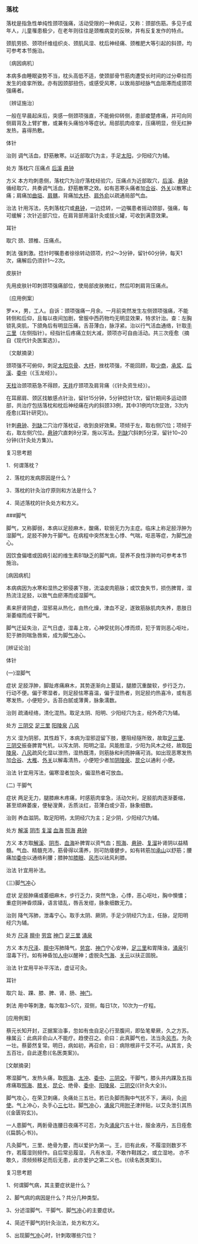 ### 落枕

落枕是指急性单纯性颈项强痛，活动受限的一种病证，又称：颈部伤筋。多见于成年人，儿童罹患极少，在老年则往往是颈椎病变的反映，并有反复发作的特点。

颈肌劳损、颈项纤维组织炎、颈肌风湿、枕后神经痛、颈椎肥大等引起的斜颈，均可参考本节施治。

〔病因病机〕

本病多由睡眠姿势不当，枕头高低不适，使颈部骨节筋肉遭受长时间的过分牵拉而发生的痉挛所致。亦有因颈部扭伤，或感受风寒，以致局部经脉气血阻滞而成颈项强痛者。

〔辨证施治〕

一般在早晨起床后，突感一侧颈项强直，不能俯仰转侧，患部痠楚疼痛，并可向同侧肩背及上臂扩散，或兼有头痛怕冷等症状。局部肌肉痉挛，压痛明显，但无红肿发热，喜得热敷。

体针

治则  调气活血，舒筋散寒。以近部取穴为主，手足[太阳](https://www.gmzyjc.com/read/zjs/zjs3.4-0.1.1.4.0.md)，少阳经穴为辅。

处方  落枕穴  压痛点  [后溪](https://www.gmzyjc.com/read/zjs/zjs3.1.4-6-0.0.3.3.3.md)  [悬钟](https://www.gmzyjc.com/read/zjs/zjs3.1.9-12-0.0.3.3.39.md)

方义  本方均刺患侧，落枕穴为治疗落枕经验穴，压痛点为近部取穴，[后溪](https://www.gmzyjc.com/read/zjs/zjs3.1.4-6-0.0.3.3.3.md)、[悬钟](https://www.gmzyjc.com/read/zjs/zjs3.1.9-12-0.0.3.3.39.md)循经取穴，共奏调气活血，舒筋散寒之效。如有恶寒头痛者加[合谷](https://www.gmzyjc.com/read/zjs/zjs3.1.1-3-0.1.2.3.4.md)、[外关](https://www.gmzyjc.com/read/zjs/zjs3.1.9-12-0.0.2.3.5.md)以散寒止痛；肩痛加[曲垣](https://www.gmzyjc.com/read/zjs/zjs3.1.4-6-0.0.3.3.13.md)、[肩髃](https://www.gmzyjc.com/read/zjs/zjs3.1.1-3-0.1.2.3.15.md)，背痛加[大杼](https://www.gmzyjc.com/read/zjs/zjs3.1.7-8-0.0.1.3.11.md)、[肩外俞](https://www.gmzyjc.com/read/zjs/zjs3.1.4-6-0.0.3.3.14.md)以疏通局部气血。

治法  针用泻法，先刺落枕穴或[悬钟](https://www.gmzyjc.com/read/zjs/zjs3.1.9-12-0.0.3.3.39.md)，一边捻转，一边嘱患者摇动颈部，强痛，每可缓解；次针近部穴位，在肩背部用温针灸或拔火罐，可收到满意效果。

耳针

取穴  颈、颈椎、压痛点。

刺法  强刺激。捻针时嘱患者徐徐转动颈项，约2～3分钟，留针60分钟，每天1次，痛解后仍须针1～2次。

皮肤针

先用皮肤针叩刺颈项强痛部位，使局部皮肤微红，然后叩刺肩背压痛点。

〔应用例案〕

罗××，男，工人。自诉：颈项强痛一月余。一月前突然发生左侧颈项强痛，不能转侧和后仰，且每以夜间加剧，曾服中西药物均无明显效果，特求针治。查：左胸锁乳突肌，下颌角后有明显压痛，舌苔薄白，脉浮紧。治以行气活血通络，针取[手三里](https://www.gmzyjc.com/read/zjs/zjs3.1.1-3-0.1.2.3.10.md)（左侧指针）。经指针后疼痛立刻大减，颈项亦可自由活动。共三次痊愈（摘自《现代针灸医案选》）。

〔文献摘录〕

颈项强不可俯仰，刺足[太阳](https://www.gmzyjc.com/read/zjs/zjs3.4-0.1.1.4.0.md)[京骨](https://www.gmzyjc.com/read/zjs/zjs3.1.7-8-0.0.1.3.64.md)、[大杼](https://www.gmzyjc.com/read/zjs/zjs3.1.7-8-0.0.1.3.11.md)，挫枕项强，不能回顾，取[少商](https://www.gmzyjc.com/read/zjs/zjs3.1.1-3-0.1.1.3.10.1.md)，[承浆](https://www.gmzyjc.com/read/zjs/zjs3.2.1-0.1.1.3.22.md)、[后溪](https://www.gmzyjc.com/read/zjs/zjs3.1.4-6-0.0.3.3.3.md)、[委中](https://www.gmzyjc.com/read/zjs/zjs3.1.7-8-0.0.1.3.40.md)（《玉龙经》）。

[天柱](https://www.gmzyjc.com/read/zjs/zjs3.1.7-8-0.0.1.3.10.md)治颈项筋急不得顾，[天井](https://www.gmzyjc.com/read/zjs/zjs3.1.9-12-0.0.2.3.10.md)疗颈项及肩背痛（《针灸资生经》）。

在耳廊肩、颈区找敏感点针治，留针15分钟，5分钟捻针1次，留针期间多运动颈部，共治疗包括落枕和枕后神经痛在内的斜颈33例，其中31例均1次显效，3次内痊愈(《耳针研究》)。

针刺[悬钟](https://www.gmzyjc.com/read/zjs/zjs3.1.9-12-0.0.3.3.39.md)、[列缺](https://www.gmzyjc.com/read/zjs/zjs3.1.1-3-0.1.1.3.7.md)二穴治疗落枕证，收到良好效果。项倾于左，取右侧穴位；项倾于右，取左侧穴位。[悬钟](https://www.gmzyjc.com/read/zjs/zjs3.1.9-12-0.0.3.3.39.md)穴直刺8分深，施以泻法。[列缺](https://www.gmzyjc.com/read/zjs/zjs3.1.1-3-0.1.1.3.7.md)穴斜刺5分深，留针10~20分钟(《针灸处方集》)。

复习思考题

1．何谓落枕？

2．落枕的发病原因是什么？

3．落枕的针灸治疗原则和方法是什么？

4．简述落枕的针灸处方和方义。

 
###脚气

脚气，又称脚弱，本病以足胫麻木，酸痛，软弱无力为主症。临床上称足胫浮肿为湿脚气，足胫不肿为干脚气。在病程中突然发生心悸、气喘，呕恶等症，为脚[气冲](https://www.gmzyjc.com/read/zjs/zjs3.1.1-3-0.1.3.3.30.md)心。

因饮食偏嗜或因病引起的维生素B1缺乏的脚气病，营养不良性浮肿均可参考本节施治。

[病因病机]

本病病因为水寒和湿热之邪侵袭下肢，流溢皮肉筋脉；或饮食失节，损伤脾胃，湿热流注足胫，以致气血瘀滞而成湿脚气。

素来肝肾阴虚，湿邪易从热化，由热化燥，津血不足，遂致筋脉肌肉失养，患肢日渐萎缩而成干脚气。

脚气迁延失治，正气日虚，湿毒上攻，心神受扰则心悸而烦，犯于胃则恶心呕吐，犯于肺则喘急唇紫，成为脚[气冲](https://www.gmzyjc.com/read/zjs/zjs3.1.1-3-0.1.3.3.30.md)心。

[辨证论治]

体针

(一)湿脚气

症状  足胫浮肿，脚趾疼痛麻木，其势逐渐向上蔓延，腿膝沉重酸软，步行乏力，行动不便。偏于寒湿者，则足胫怯寒喜温，偏于湿热者，则足胫灼热喜冷，或有恶寒发热，小便短少。舌苔白腻或薄黄，脉象濡数。

治则  疏涌经络，清化混热。取足太阴、阳明、少阳经穴为主，经外奇穴为辅。

处方  [三阴交](https://www.gmzyjc.com/read/zjs/zjs3.1.4-6-0.0.1.3.6.md)  [足三里](https://www.gmzyjc.com/read/zjs/zjs3.1.1-3-0.1.3.3.36.md)  [阳陵泉](https://www.gmzyjc.com/read/zjs/zjs3.1.9-12-0.0.3.3.34.md)  [八风](https://www.gmzyjc.com/read/zjs/zjs3.4-0.1.4.12.0.md)

方义  湿为阴邪，其性趋下，本病为湿邪逗留下肢，壅阻经隧所致，故取[足三里](https://www.gmzyjc.com/read/zjs/zjs3.1.1-3-0.1.3.3.36.md)、[三阴交](https://www.gmzyjc.com/read/zjs/zjs3.1.4-6-0.0.1.3.6.md)振奋脾胃气机，以泻太阴、阳明之湿。风能胜湿，少阳为风木之经，故取[阳陵泉](https://www.gmzyjc.com/read/zjs/zjs3.1.9-12-0.0.3.3.34.md)、[八风](https://www.gmzyjc.com/read/zjs/zjs3.4-0.1.4.12.0.md)疏风化湿以泄热，湿热既清，则筋脉和利而肿痛可消。如出现恶寒发热加[合谷](https://www.gmzyjc.com/read/zjs/zjs3.1.1-3-0.1.2.3.4.md)、[大椎](https://www.gmzyjc.com/read/zjs/zjs3.2.2-0.0.1.3.14.md)、[外关](https://www.gmzyjc.com/read/zjs/zjs3.1.9-12-0.0.2.3.5.md)以解毒清热，小便短少者加[阴陵泉](https://www.gmzyjc.com/read/zjs/zjs3.1.4-6-0.0.1.3.9.md)、[昆仑](https://www.gmzyjc.com/read/zjs/zjs3.1.7-8-0.0.1.3.60.md)以通利
小便。

治法  针宜用泻法，偏寒湿者加灸，偏湿热者可放血。

(二) 干脚气

症状  两足无力，腿膝麻木疼痛，时感筋肉挛急，活动欠利，足胫肌肉逐渐萎缩，甚至顽麻萎废，便秘溲黄，舌质淡红，苔薄白或少苔，脉象细数。

治则  养血滋阴。取足阳明，太阴经穴为主；足少阴，少阳经穴为辅。

处方  [解溪](https://www.gmzyjc.com/read/zjs/zjs3.1.1-3-0.1.3.3.41.md)  [阴市](https://www.gmzyjc.com/read/zjs/zjs3.1.1-3-0.1.3.3.33.md)  [复溜](https://www.gmzyjc.com/read/zjs/zjs3.1.7-8-0.0.2.3.7.md)  [血海](https://www.gmzyjc.com/read/zjs/zjs3.1.4-6-0.0.1.3.10.md) [照海](https://www.gmzyjc.com/read/zjs/zjs3.1.7-8-0.0.2.3.6.md)  [悬钟](https://www.gmzyjc.com/read/zjs/zjs3.1.9-12-0.0.3.3.39.md)

方义  本方取[解溪](https://www.gmzyjc.com/read/zjs/zjs3.1.1-3-0.1.3.3.41.md)、[阴市](https://www.gmzyjc.com/read/zjs/zjs3.1.1-3-0.1.3.3.33.md)、[血海](https://www.gmzyjc.com/read/zjs/zjs3.1.4-6-0.0.1.3.10.md)补脾胃以资气血；[照海](https://www.gmzyjc.com/read/zjs/zjs3.1.7-8-0.0.2.3.6.md)、[悬钟](https://www.gmzyjc.com/read/zjs/zjs3.1.9-12-0.0.3.3.39.md)、[复溜](https://www.gmzyjc.com/read/zjs/zjs3.1.7-8-0.0.2.3.7.md)补肾阴以益精髓。气血、精髓充沛，筋骨得以濡养，则可防痿健步。如有转筋加[承山](https://www.gmzyjc.com/read/zjs/zjs3.1.7-8-0.0.1.3.57.md)以舒筋；腰痛加[委中](https://www.gmzyjc.com/read/zjs/zjs3.1.7-8-0.0.1.3.40.md)以通络利腰；膝肿加[膝眼](https://www.gmzyjc.com/read/zjs/zjs3.4-0.1.4.10.0.md)、[风市](https://www.gmzyjc.com/read/zjs/zjs3.1.9-12-0.0.3.3.31.md)以祛风利膝。

治法  针宜用补法。

(三)脚[气冲](https://www.gmzyjc.com/read/zjs/zjs3.1.1-3-0.1.3.3.30.md)心

症状  足胫肿痛或萎细麻木，步行乏力，突然气急，心悸，恶心呕吐，胸中懊憹；重症则神昏烦躁，语言错乱，唇舌发绀，脉象细数无力。

治则  降气泻肺，泄毒宁心。取手太阴、厥阴，手足少阴经穴为主，任脉，足阳明经穴为辅。

处方  [尺泽](https://www.gmzyjc.com/read/zjs/zjs3.1.1-3-0.1.1.3.5.md)  [膻中](https://www.gmzyjc.com/read/zjs/zjs3.2.1-0.1.1.3.16.md)  [劳宫](https://www.gmzyjc.com/read/zjs/zjs3.1.9-12-0.0.1.3.8.md)  [神门](https://www.gmzyjc.com/read/zjs/zjs3.1.4-6-0.0.2.3.7.md)  [足三里](https://www.gmzyjc.com/read/zjs/zjs3.1.1-3-0.1.3.3.36.md)  [涌泉](https://www.gmzyjc.com/read/zjs/zjs3.1.7-8-0.0.2.3.1.md)

方义  本方[尺泽](https://www.gmzyjc.com/read/zjs/zjs3.1.1-3-0.1.1.3.5.md)、[膻中](https://www.gmzyjc.com/read/zjs/zjs3.2.1-0.1.1.3.16.md)泻肺降气，[劳宫](https://www.gmzyjc.com/read/zjs/zjs3.1.9-12-0.0.1.3.8.md)、[神门](https://www.gmzyjc.com/read/zjs/zjs3.1.4-6-0.0.2.3.7.md)宁心安神，[足三里](https://www.gmzyjc.com/read/zjs/zjs3.1.1-3-0.1.3.3.36.md)和胃降浊，[涌泉](https://www.gmzyjc.com/read/zjs/zjs3.1.7-8-0.0.2.3.1.md)引湿毒下行。如有神昏加[人中](https://www.gmzyjc.com/read/zjs/zjs3.2.2-0.0.1.3.26.md)以醒神；虚脱灸[气海](https://www.gmzyjc.com/read/zjs/zjs3.2.1-0.1.1.3.6.md)、[关元](https://www.gmzyjc.com/read/zjs/zjs3.2.1-0.1.1.3.4.md)以扶正固脱。

治法  针宜用平补平泻法，虚证可灸。

耳针

取穴  趾、踝、膝、脾、肾、肠、[神门](https://www.gmzyjc.com/read/zjs/zjs3.1.4-6-0.0.2.3.7.md)。

刺法  用中等刺激，每次取3~5穴，双侧，每日1次，10次为一疗程。

[应用例案]

蔡元长知开封，正据案治事，忽如有虫自足心行至腹间，即坠笔晕厥，久之方苏。椽属云：此病非俞山人不能疗。趋使召之。俞曰：此真脚气也，法当灸[风市](https://www.gmzyjc.com/read/zjs/zjs3.1.9-12-0.0.3.3.31.md)。为灸一壮。蔡晏然复常。明日，病如初，再召俞，曰：病除根非千艾不可。从其言，灸五百壮，自此遂愈(《名医类案》)。

[文献摘录]

寒湿脚气，发热头痛，取[照海](https://www.gmzyjc.com/read/zjs/zjs3.1.7-8-0.0.2.3.6.md)、[太冲](https://www.gmzyjc.com/read/zjs/zjs3.1.9-12-0.0.4.3.3.md)、[委中](https://www.gmzyjc.com/read/zjs/zjs3.1.7-8-0.0.1.3.40.md)、[三阴交](https://www.gmzyjc.com/read/zjs/zjs3.1.4-6-0.0.1.3.6.md)。干脚气，膝头并内踝及五指疼痛取[照海](https://www.gmzyjc.com/read/zjs/zjs3.1.7-8-0.0.2.3.6.md)、[膝关](https://www.gmzyjc.com/read/zjs/zjs3.1.9-12-0.0.4.3.7.md)、[昆仑](https://www.gmzyjc.com/read/zjs/zjs3.1.7-8-0.0.1.3.60.md)、绝骨、[委中](https://www.gmzyjc.com/read/zjs/zjs3.1.7-8-0.0.1.3.40.md)、[阳陵泉](https://www.gmzyjc.com/read/zjs/zjs3.1.9-12-0.0.3.3.34.md)、[三阴交](https://www.gmzyjc.com/read/zjs/zjs3.1.4-6-0.0.1.3.6.md)(《针灸大全》)。

脚气攻心，在荣卫刺痛，灸痛处三五壮。若已灸脚而胸中气扰不下，满闷，灸[间使](https://www.gmzyjc.com/read/zjs/zjs3.1.9-12-0.0.1.3.5.md)。气上冲心，灸手心[三七](https://www.gmzyjc.com/read/bc/bc13-0.0.12.0.0.md)壮。脚[气冲](https://www.gmzyjc.com/read/zjs/zjs3.1.1-3-0.1.3.3.30.md)心，[涌泉](https://www.gmzyjc.com/read/zjs/zjs3.1.7-8-0.0.2.3.1.md)穴用[附子](https://www.gmzyjc.com/read/bc/bc07-0.1.0.0.0.md)津拌贴，以艾灸泄引其热(《金匮钩玄》)。

一人患脚气，两䯒骨连腰日夜痛不可忍，为灸[涌泉](https://www.gmzyjc.com/read/zjs/zjs3.1.7-8-0.0.2.3.1.md)穴五十壮，服金液丹，五日痊愈(《扁鹊心书》)。

凡灸脚气，三里、绝骨为要，而以爱护为第一。王，旧有此疾，不履湿则数岁不作，若履湿则频作。自后常忌履湿， 凡有水湿，不敢作鞋践之，或立湿地， 亦不敢久，须频频移足而后无患，此亦爱护之第二义也。(《续名医类案》)。

复习思考题

1、何谓脚气病，其主要症状是什么？

2、脚气病的病因是什么？共分几种类型。

3、分述湿脚气、干脚气、脚[气冲](https://www.gmzyjc.com/read/zjs/zjs3.1.1-3-0.1.3.3.30.md)心的主要症状。

4、简述干脚气的针灸治法，处方和方义。

5、出现脚[气冲](https://www.gmzyjc.com/read/zjs/zjs3.1.1-3-0.1.3.3.30.md)心时，针刺取哪些穴位？


